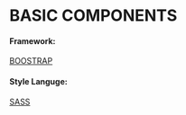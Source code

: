 # BASIC COMPONENTS
#### Framework:
[BOOSTRAP](https://getbootstrap.com/)

#### Style Languge:
[SASS](http://sass-lang.com/)


